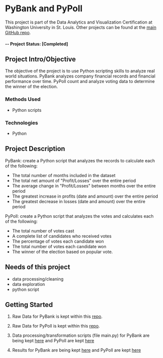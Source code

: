 # PyBank and PyPoll
This project is part of the Data Analytics and Visualization Certification at Washington University in St. Louis.  Other projects can be found at the [main GitHub repo](https://github.com/jfandata).

#### -- Project Status: [Completed]

## Project Intro/Objective
The objective of the project is to use Python scripting skills to analyze real world situations. PyBank analyzes company financial records and financial performance over time. PyPoll count and analyze voting data to determine the winner of the election. 

### Methods Used
* Python scripts

### Technologies
* Python

## Project Description
PyBank: create a Python script that analyzes the records to calculate each of the following:
- The total number of months included in the dataset
- The total net amount of "Profit/Losses" over the entire period
- The average change in "Profit/Losses" between months over the entire period
- The greatest increase in profits (date and amount) over the entire period
- The greatest decrease in losses (date and amount) over the entire period

PyPoll: create a Python script that analyzes the votes and calculates each of the following:
- The total number of votes cast
- A complete list of candidates who received votes
- The percentage of votes each candidate won
- The total number of votes each candidate won
- The winner of the election based on popular vote.

## Needs of this project

- data processing/cleaning
- data exploration
- python script

## Getting Started

1. Raw Data for PyBank is kept within this [repo](https://github.com/jfandata/PYTHON-PyPoll-PyBank/tree/master/PyBank/Resources).

2. Raw Data for PyPoll is kept within this [repo](https://github.com/jfandata/PYTHON-PyPoll-PyBank/tree/master/PyPoll/Resources).

2. Data processing/transformation scripts (file main.py) for PyBank are being kept [here](https://github.com/jfandata/PYTHON-PyPoll-PyBank/blob/master/PyBank/main.py) and PyPoll are kept [here](https://github.com/jfandata/PYTHON-PyPoll-PyBank/blob/master/PyPoll/main.py)

3. Results for PyBank are being kept [here](https://github.com/jfandata/PYTHON-PyPoll-PyBank/blob/master/PyBank/Results.txt) and PyPoll are kept [here](https://github.com/jfandata/PYTHON-PyPoll-PyBank/blob/master/PyPoll/Results.txt)
